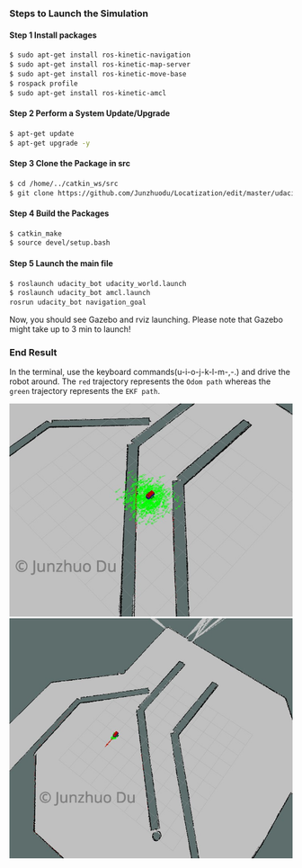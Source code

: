 
### Steps to Launch the Simulation

#### Step 1 Install packages
```sh
$ sudo apt-get install ros-kinetic-navigation
$ sudo apt-get install ros-kinetic-map-server
$ sudo apt-get install ros-kinetic-move-base
$ rospack profile
$ sudo apt-get install ros-kinetic-amcl
```

#### Step 2 Perform a System Update/Upgrade
```sh
$ apt-get update
$ apt-get upgrade -y
```

#### Step 3 Clone the Package in src
```sh
$ cd /home/../catkin_ws/src
$ git clone https://github.com/Junzhuodu/Locatization/edit/master/udacity_bot
```

#### Step 4 Build the Packages
```sh
$ catkin_make
$ source devel/setup.bash
```

#### Step 5 Launch the main file
```sh
$ roslaunch udacity_bot udacity_world.launch
$ roslaunch udacity_bot amcl.launch
rosrun udacity_bot navigation_goal
```
Now, you should see Gazebo and rviz launching. Please note that Gazebo might take up to 3 min to launch! 


### End Result
In the terminal, use the keyboard commands(u-i-o-j-k-l-m-,-.) and drive the robot around. The `red` trajectory represents the `Odom path` whereas the `green` trajectory represents the `EKF path`.


![image](../images/my_start.png)
![image](../images/my_end.png)



